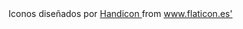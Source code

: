 <div> Iconos diseñados por <a href="https://www.flaticon.es/autores/handicon" title="Handicon"> Handicon </a> from <a href="https://www.flaticon.es/" title="Flaticon">www.flaticon.es'</a></div>
